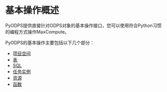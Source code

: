 # 基本操作概述

PyODPS提供直接针对ODPS对象的基本操作接口，您可以使用符合Python习惯的编程方式操作MaxCompute。

PyODPS的基本操作主要包括以下几个部分：

-   [项目空间](/intl.zh-CN/开发/PyODPS/基本操作/项目空间.md)
-   [表](/intl.zh-CN/开发/PyODPS/基本操作/表.md)
-   [SQL](/intl.zh-CN/开发/PyODPS/基本操作/SQL.md)
-   [任务实例](/intl.zh-CN/开发/PyODPS/基本操作/任务实例.md)
-   [资源](/intl.zh-CN/开发/PyODPS/基本操作/资源.md)
-   [函数](/intl.zh-CN/开发/PyODPS/基本操作/函数.md)

